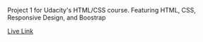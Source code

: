Project 1 for Udacity's HTML/CSS course. Featuring HTML, CSS, Responsive Design, and Boostrap

<a href="https://cdn.rawgit.com/anavasquez84/udacity-p1/master/project-1/index.html " target="_blank"> Live Link</a>


